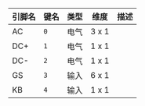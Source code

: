 <!--
DO NOT EDIT THIS FILE DIRECTLY.
This file is generated by tools/comp-docs.js.
All changes will be overwritten by regeneration.
-->

<slot class="model-pins">

| 引脚名 | 键名 | 类型 | 维度 | 描述 |
|:------ |:---- |:----:|:----:|:---- |
| AC | `0` | 电气 | 3 x 1 |  |
| DC\+ | `1` | 电气 | 1 x 1 |  |
| DC\- | `2` | 电气 | 1 x 1 |  |
| GS | `3` | 输入 | 6 x 1 |  |
| KB | `4` | 输入 | 1 x 1 |  |

</slot>
